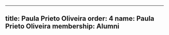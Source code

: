 ---
  title: Paula Prieto Oliveira
  order: 4
  name: Paula Prieto Oliveira
  membership: Alumni
  ---
  